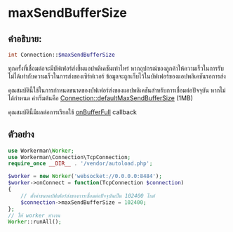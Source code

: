 # maxSendBufferSize
## คำอธิบาย:
```php
int Connection::$maxSendBufferSize
```

ทุกครั้งที่เชื่อมต่อจะมีบัฟเฟอร์ส่งขึ้นแอปพลิเคชันเท่าไหร่ หากอุปกรณ์ของลูกค้าให้ความเร็วในการรับไม่ได้เท่ากับความเร็วในการส่งของเซิร์ฟเวอร์ ข้อมูลจะถูกเก็บไว้ในบัฟเฟอร์ของแอปพลิเคชันรอการส่ง

คุณสมบัตินี้ใช้ในการกำหนดขนาดของบัฟเฟอร์ส่งของแอปพลิเคชันสำหรับการเชื่อมต่อปัจจุบัน หากไม่ได้กำหนด ค่าเริ่มต้นคือ [Connection::defaultMaxSendBufferSize](default-max-send-buffer-size.md) (1MB)

คุณสมบัตินี้มีผลต่อการเรียกใช้ [onBufferFull](../worker/on-buffer-full.md) callback


## ตัวอย่าง

```php
use Workerman\Worker;
use Workerman\Connection\TcpConnection;
require_once __DIR__ . '/vendor/autoload.php';

$worker = new Worker('websocket://0.0.0.0:8484');
$worker->onConnect = function(TcpConnection $connection)
{
    // ตั้งค่าขนาดบัฟเฟอร์ส่งของการเชื่อมต่อปัจจุบันเป็น 102400 ไบต์
    $connection->maxSendBufferSize = 102400;
};
// ให้ worker ทำงาน
Worker::runAll();
```
